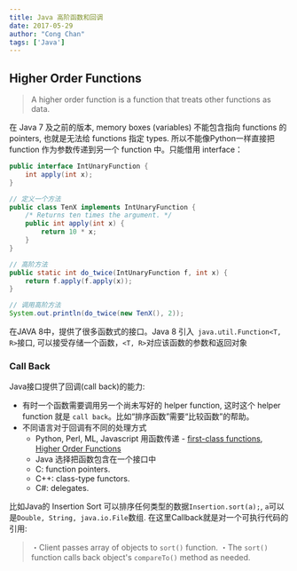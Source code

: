 ```yaml
---
title: Java 高阶函数和回调
date: 2017-05-29
author: "Cong Chan"
tags: ['Java']
---
```

## Higher Order Functions
> A higher order function is a function that treats other functions as data.

在 Java 7 及之前的版本, memory boxes (variables) 不能包含指向 functions 的 pointers, 也就是无法给 functions 指定 types. 所以不能像Python一样直接把 function 作为参数传递到另一个 function 中。只能借用 interface：
<!-- more -->
```java
public interface IntUnaryFunction {
    int apply(int x);
}
```
```java
// 定义一个方法
public class TenX implements IntUnaryFunction {
    /* Returns ten times the argument. */
    public int apply(int x) {
        return 10 * x;
    }
}

// 高阶方法
public static int do_twice(IntUnaryFunction f, int x) {
    return f.apply(f.apply(x));
}

// 调用高阶方法
System.out.println(do_twice(new TenX(), 2));
```
在JAVA 8中，提供了很多函数式的接口。Java 8 引入` java.util.Function<T, R>`接口, 可以接受存储一个函数，`<T, R>`对应该函数的参数和返回对象

### Call Back
Java接口提供了回调(call back)的能力:
* 有时一个函数需要调用另一个尚未写好的 helper function, 这时这个 helper function 就是 `call back`。比如“排序函数”需要“比较函数”的帮助。
* 不同语言对于回调有不同的处理方式
    * Python, Perl, ML, Javascript 用函数传递 - [first-class functions, Higher Order Functions](#Higher-Order-Functions)
    * Java 选择把函数包含在一个接口中
    * C: function pointers.
    * C++: class-type functors.
    * C#: delegates.

比如Java的 Insertion Sort 可以排序任何类型的数据`Insertion.sort(a);`, `a`可以是`Double, String, java.io.File`数组. 在这里Callback就是对一个可执行代码的引用:
>・Client passes array of objects to `sort()` function.
>・The `sort()` function calls back object's `compareTo()` method as needed.
